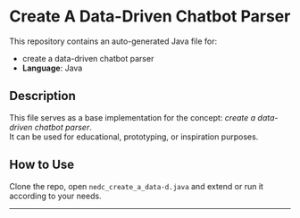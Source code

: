 # Create A Data-Driven Chatbot Parser

This repository contains an auto-generated Java file for:

- create a data-driven chatbot parser
- **Language**: Java

## Description

This file serves as a base implementation for the concept: *create a data-driven chatbot parser*.  
It can be used for educational, prototyping, or inspiration purposes.

## How to Use

Clone the repo, open `nedc_create_a_data-d.java` and extend or run it according to your needs.

---


